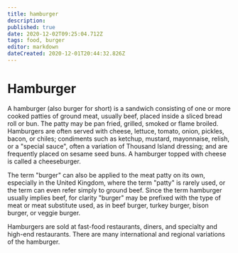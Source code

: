 ```yaml
---
title: hamburger
description: 
published: true
date: 2020-12-02T09:25:04.712Z
tags: food, burger
editor: markdown
dateCreated: 2020-12-01T20:44:32.826Z
---
```


# Hamburger

A hamburger (also burger for short) is a sandwich consisting of one or more cooked patties of ground meat, usually beef, placed inside a sliced bread roll or bun. The patty may be pan fried, grilled, smoked or flame broiled. Hamburgers are often served with cheese, lettuce, tomato, onion, pickles, bacon, or chiles; condiments such as ketchup, mustard, mayonnaise, relish, or a "special sauce", often a variation of Thousand Island dressing; and are frequently placed on sesame seed buns. A hamburger topped with cheese is called a cheeseburger.

The term "burger" can also be applied to the meat patty on its own, especially in the United Kingdom, where the term "patty" is rarely used, or the term can even refer simply to ground beef. Since the term hamburger usually implies beef, for clarity "burger" may be prefixed with the type of meat or meat substitute used, as in beef burger, turkey burger, bison burger, or veggie burger.

Hamburgers are sold at fast-food restaurants, diners, and specialty and high-end restaurants. There are many international and regional variations of the hamburger.